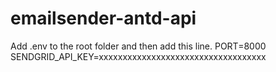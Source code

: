 # emailsender-antd-api

Add .env to the root folder and then add this line.
PORT=8000
SENDGRID_API_KEY=xxxxxxxxxxxxxxxxxxxxxxxxxxxxxxxxxxx
